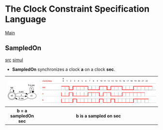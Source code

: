 # The Clock Constraint Specification Language

[Main](../Readme.md)

## SampledOn

[src](../lc/SampledOn.lc) [simul](../vcd/SampledOnDemo.html)

- **SampledOn** synchronizes a clock **a** on a clock **sec**.

<table>
<tr>
<td width=20%><img alt="automate" src="../sts/SampledOn.png" width = "100%"/></td>
<td width=70%><img alt="simulation" src="img/SampledOn-simu.png" width = "100%"/></td>
</tr>
<tr>
<th>b = a sampledOn sec</th><th>b is a sampled on sec</th>
</tr>
</table>
